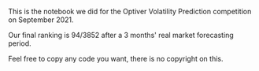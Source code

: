 This is the notebook we did for the Optiver Volatility Prediction competition on September 2021.

Our final ranking is 94/3852 after a 3 months' real market forecasting period.

Feel free to copy any code you want, there is no copyright on this.
